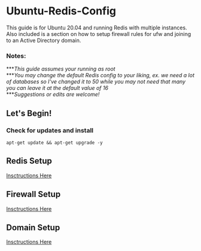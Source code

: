 # Ubuntu-Redis-Config
This guide is for Ubuntu 20.04 and running Redis with multiple instances. Also included is a section on how to setup firewall rules for ufw and joining to an Active Directory domain.

### Notes:
****This guide assumes your running as root*</br>
****You may change the default Redis config to your liking, ex. we need a lot of databases so I've changed it to 50 while you may not need that many you can leave it at the default value of 16*</br>
****Suggestions or edits are welcome!*

## Let's Begin!
### Check for updates and install
`apt-get update && apt-get upgrade -y`

## Redis Setup
[Insctructions Here](https://github.com/nutt318/Ubuntu-Redis-Config/blob/main/Setup-Redis.md)

## Firewall Setup
[Insctructions Here](https://github.com/nutt318/Ubuntu-Redis-Config/blob/main/Setup-Firewall-Rules.md)

## Domain Setup
[Insctructions Here](https://github.com/nutt318/Ubuntu-Redis-Config/blob/main/Setup-Join-Domain.md)
